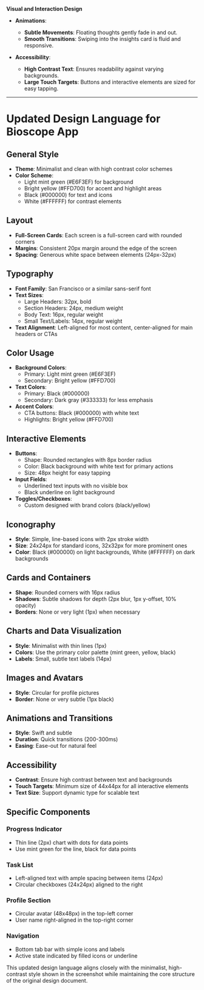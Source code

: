 **Visual and Interaction Design**

- **Animations**:

  - **Subtle Movements**: Floating thoughts gently fade in and out.
  - **Smooth Transitions**: Swiping into the insights card is fluid and responsive.

- **Accessibility**:

  - **High Contrast Text**: Ensures readability against varying backgrounds.
  - **Large Touch Targets**: Buttons and interactive elements are sized for easy tapping.

---

# Updated Design Language for Bioscope App

## General Style

- **Theme**: Minimalist and clean with high contrast color schemes
- **Color Scheme**: 
  - Light mint green (#E6F3EF) for background
  - Bright yellow (#FFD700) for accent and highlight areas
  - Black (#000000) for text and icons
  - White (#FFFFFF) for contrast elements

## Layout

- **Full-Screen Cards**: Each screen is a full-screen card with rounded corners
- **Margins**: Consistent 20px margin around the edge of the screen
- **Spacing**: Generous white space between elements (24px-32px)

## Typography

- **Font Family**: San Francisco or a similar sans-serif font
- **Text Sizes**:
  - Large Headers: 32px, bold
  - Section Headers: 24px, medium weight
  - Body Text: 16px, regular weight
  - Small Text/Labels: 14px, regular weight
- **Text Alignment**: Left-aligned for most content, center-aligned for main headers or CTAs

## Color Usage

- **Background Colors**: 
  - Primary: Light mint green (#E6F3EF)
  - Secondary: Bright yellow (#FFD700)
- **Text Colors**:
  - Primary: Black (#000000)
  - Secondary: Dark gray (#333333) for less emphasis
- **Accent Colors**:
  - CTA buttons: Black (#000000) with white text
  - Highlights: Bright yellow (#FFD700)

## Interactive Elements

- **Buttons**:
  - Shape: Rounded rectangles with 8px border radius
  - Color: Black background with white text for primary actions
  - Size: 48px height for easy tapping
- **Input Fields**:
  - Underlined text inputs with no visible box
  - Black underline on light background
- **Toggles/Checkboxes**:
  - Custom designed with brand colors (black/yellow)

## Iconography

- **Style**: Simple, line-based icons with 2px stroke width
- **Size**: 24x24px for standard icons, 32x32px for more prominent ones
- **Color**: Black (#000000) on light backgrounds, White (#FFFFFF) on dark backgrounds

## Cards and Containers

- **Shape**: Rounded corners with 16px radius
- **Shadows**: Subtle shadows for depth (2px blur, 1px y-offset, 10% opacity)
- **Borders**: None or very light (1px) when necessary

## Charts and Data Visualization

- **Style**: Minimalist with thin lines (1px)
- **Colors**: Use the primary color palette (mint green, yellow, black)
- **Labels**: Small, subtle text labels (14px)

## Images and Avatars

- **Style**: Circular for profile pictures
- **Border**: None or very subtle (1px black)

## Animations and Transitions

- **Style**: Swift and subtle
- **Duration**: Quick transitions (200-300ms)
- **Easing**: Ease-out for natural feel

## Accessibility

- **Contrast**: Ensure high contrast between text and backgrounds
- **Touch Targets**: Minimum size of 44x44px for all interactive elements
- **Text Size**: Support dynamic type for scalable text

## Specific Components

### Progress Indicator
- Thin line (2px) chart with dots for data points
- Use mint green for the line, black for data points

### Task List
- Left-aligned text with ample spacing between items (24px)
- Circular checkboxes (24x24px) aligned to the right

### Profile Section
- Circular avatar (48x48px) in the top-left corner
- User name right-aligned in the top-right corner

### Navigation
- Bottom tab bar with simple icons and labels
- Active state indicated by filled icons or underline

This updated design language aligns closely with the minimalist, high-contrast style shown in the screenshot while maintaining the core structure of the original design document.